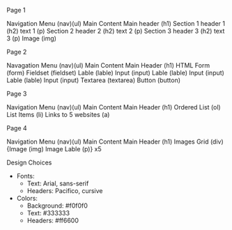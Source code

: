 Page 1

Navigation Menu (nav)(ul)
Main Content
 Main header (h1)
 Section 1
     header 1 (h2)
     text 1 (p)
 Section 2
     header 2 (h2)
     text 2 (p)
 Section 3
    header 3 (h2)
     text 3 (p)
 Image (img)

Page 2

Navagation Menu (nav)(ul)
Main Content
 Main Header (h1)
 HTML Form (form)
    Fieldset (fieldset)
        Lable (lable)
        Input (input)
        Lable (lable)
        Input (input)
        Lable (lable)
        Input (input)
        Textarea (textarea)
        Button (button)

Page 3

Navigation Menu (nav)(ul)
Main Content
 Main Header (h1)
 Ordered List (ol)
    List Items (li)
        Links to 5 websites (a)

Page 4

Navigation Menu (nav)(ul)
Main Content
 Main Header (h1)
 Images Grid (div)
    {Image (img)
    Image Lable (p)} x5


Design Choices

- Fonts:
  - Text: Arial, sans-serif
  - Headers: Pacifico, cursive
- Colors:
  - Background: #f0f0f0
  - Text: #333333
  - Headers: #ff6600
